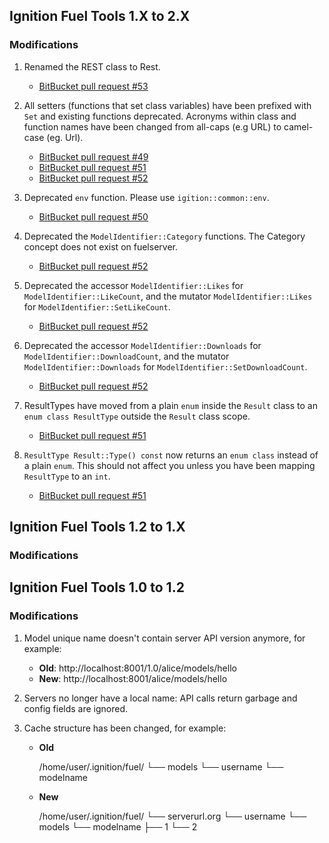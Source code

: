 ## Ignition Fuel Tools 1.X to 2.X

### Modifications

1. Renamed the REST class to Rest. 
    * [BitBucket pull request #53](https://osrf-migration.github.io/ignition-gh-pages/#!/ignitionrobotics/ign-fuel-tools/pull-request/53)

1. All setters (functions that set class variables) have been prefixed
   with `Set` and existing functions deprecated. Acronyms within class and
   function names have been changed from all-caps (e.g URL) to camel-case
   (eg. Url).
    * [BitBucket pull request #49](https://osrf-migration.github.io/ignition-gh-pages/#!/ignitionrobotics/ign-fuel-tools/pull-request/49)
    * [BitBucket pull request #51](https://osrf-migration.github.io/ignition-gh-pages/#!/ignitionrobotics/ign-fuel-tools/pull-request/51)
    * [BitBucket pull request #52](https://osrf-migration.github.io/ignition-gh-pages/#!/ignitionrobotics/ign-fuel-tools/pull-request/52)

1. Deprecated `env` function. Please use `igition::common::env`.
    * [BitBucket pull request #50](https://osrf-migration.github.io/ignition-gh-pages/#!/ignitionrobotics/ign-fuel-tools/pull-request/50)

1. Deprecated the `ModelIdentifier::Category` functions. The Category concept does not exist on fuelserver.
    * [BitBucket pull request #52](https://osrf-migration.github.io/ignition-gh-pages/#!/ignitionrobotics/ign-fuel-tools/pull-request/52)
 
1. Deprecated the accessor `ModelIdentifier::Likes` for `ModelIdentifier::LikeCount`, and the mutator `ModelIdentifier::Likes` for `ModelIdentifier::SetLikeCount`.
    * [BitBucket pull request #52](https://osrf-migration.github.io/ignition-gh-pages/#!/ignitionrobotics/ign-fuel-tools/pull-request/52)

1. Deprecated the accessor `ModelIdentifier::Downloads` for `ModelIdentifier::DownloadCount`, and the mutator `ModelIdentifier::Downloads` for `ModelIdentifier::SetDownloadCount`.
    * [BitBucket pull request #52](https://osrf-migration.github.io/ignition-gh-pages/#!/ignitionrobotics/ign-fuel-tools/pull-request/52)


1. ResultTypes have moved from a plain `enum` inside the `Result` class to
   an `enum class ResultType` outside the `Result` class scope. 
    * [BitBucket pull request #51](https://osrf-migration.github.io/ignition-gh-pages/#!/ignitionrobotics/ign-fuel-tools/pull-requests/51/update-result-style/diff#chg-include/ignition/fuel_tools/Result.hh)

1. `ResultType Result::Type() const` now returns an `enum class`
   instead of a plain `enum`. This should not affect you unless you have
   been mapping `ResultType` to an `int`.
    * [BitBucket pull request #51](https://osrf-migration.github.io/ignition-gh-pages/#!/ignitionrobotics/ign-fuel-tools/pull-requests/51/update-result-style/diff#chg-include/ignition/fuel_tools/Result.hh)

## Ignition Fuel Tools 1.2 to 1.X

### Modifications



## Ignition Fuel Tools 1.0 to 1.2

### Modifications

1. Model unique name doesn't contain server API version anymore, for example:
    * **Old**: http://localhost:8001/1.0/alice/models/hello
    * **New**: http://localhost:8001/alice/models/hello

1. Servers no longer have a local name: API calls return garbage and config fields are ignored.

1. Cache structure has been changed, for example:

    * **Old**

        /home/user/.ignition/fuel/
        └── models
            └── username
                └── modelname

    * **New**

        /home/user/.ignition/fuel/
        └── serverurl.org
            └── username
                 └── models
                       └── modelname
                             ├── 1
                             └── 2

